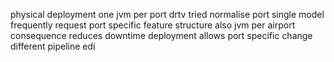 physical deployment one jvm per port drtv tried normalise port single model frequently request port specific feature structure also jvm per airport consequence reduces downtime deployment allows port specific change different pipeline edi